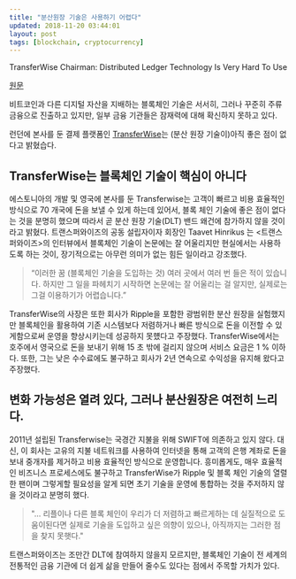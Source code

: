 ```yaml
---
title: "분산원장 기술은 사용하기 어렵다"
updated: 2018-11-20 03:44:01
layout: post
tags: [blockchain, cryptocurrency]
---
```


TransferWise Chairman: Distributed Ledger Technology Is Very Hard To Use

[원문](https://btcmanager.com/transferwise-chairman-distributed-ledger-technology-is-very-hard-to-use/)

비트코인과 다른 디지털 자산을 지배하는 블록체인 기술은 서서히, 그러나 꾸준히 주류 금융으로 진출하고 있지만, 일부 금융 기관들은 잠재력에 대해 확신하지 못하고 있다.

런던에 본사를 둔 결제 플랫폼인 [TransferWise](https://transferwise.com/)는 (분산 원장 기술이)아직 좋은 점이 없다고 밝혔습다.

## TransferWise는 블록체인 기술이 핵심이 아니다

에스토니아의 개발 및 영국에 본사를 둔 Transferwise는 고객이 빠르고 비용 효율적인 방식으로 70 개국에 돈을 보낼 수 있게 하는데 있어서, 블록 체인 기술에 좋은 점이 없다는 것을 분명히 했으며 따라서 곧 분산 원장 기술(DLT) 밴드 왜건에 참가하지 않을 것이라고 밝혔다. 트랜스퍼와이즈의 공동 설립자이자 회장인 Taavet Hinrikus 는 <트랜스퍼와이즈>의 인터뷰에서 블록체인 기술이 논문에는 잘 어울리지만 현실에서는 사용하도록 하는 것이, 장기적으로는 아무런 의미가 없는 힘든 일이라고 강조했다.

> “이러한 꿈 (블록체인 기술을 도입하는 것) 여러 곳에서 여러 번 들은 적이 있습니다. 하지만 그 일을 파헤치기 시작하면 논문에는 잘 어울리는 걸 알지만, 실제로는 그걸 이용하기가 어렵습니다.” 

TransferWise의 사장은 또한 회사가 Ripple을 포함한 광범위한 분산 원장을 실험했지만 블록체인을 활용하여 기존 시스템보다 저렴하거나 빠른 방식으로 돈을 이전할 수 있게함으로써 운영을 향상시키는데 성공하지 못헀다고 주장했다. TransferWise에서는 호주에서 영국으로 돈을 보내기 위해 15 초 밖에 걸리지 않으며 서비스 요금은 1 % 이하다. 또한, 그는 낮은 수수료에도 불구하고 회사가 2년 연속으로 수익성을 유지해 왔다고 주장했다.

## 변화 가능성은 열려 있다, 그러나 분산원장은 여전히 느리다.

2011년 설립된 Transferwise는 국경간 지불을 위해 SWIFT에 의존하고 있지 않다. 대신, 이 회사는 고유의 지불 네트워크를 사용하여 인터넷을 통해 고객의 은행 계좌로 돈을 보내 중개자를 제거하고 비용 효율적인 방식으로 운영합니다. 흥미롭게도, 매우 효율적인 비즈니스 프로세스에도 불구하고 TransferWise가 Ripple 및 블록 체인 기술의 열렬한 팬이며 그렇게할 필요성을 알게 되면 초기 기술을 운영에 통합하는 것을 주저하지 않을 것이라고 분명히 했다.

> "... 리플이나 다른 블록 체인이 우리가 더 저렴하고 빠르게하는 데 실질적으로 도움이된다면 실제로 기술을 도입하고 싶은 의향이 있으나, 아직까지는 그러한 점을 찾지 못햇다."

트랜스퍼와이즈는 조만간 DLT에 참여하지 않을지 모르지만, 블록체인 기술이 전 세계의 전통적인 금융 기관에 더 쉽게 삶을 만들어 줄수도 있다는 점에서 주목할 가치가 있다.

